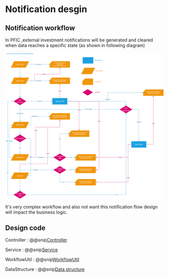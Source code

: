 # Notification desgin

## Notification workflow

In PFIC ,external investment notifications will be generated and cleared when data reaches a specific state (as shown in following diagram)

![Notification](pic/external-investment-notification-flow.png)

It's very complex workflow and also not want this notification flow design will
impact the business logic.


## Design code

Controller
: @@snip[Controller](code/CompanyfinancialdataController.scala)

Service
: @@snip[Service](code/CompanyfinancialdataServiceWriteImpl.scala)

WorkflowUtil
: @@snip[WorkflowUtil](code/FinancialDataWorkflowUtil.scala)

DataStructure
: @@snip[Data structure](code/dataStructure.scala)
